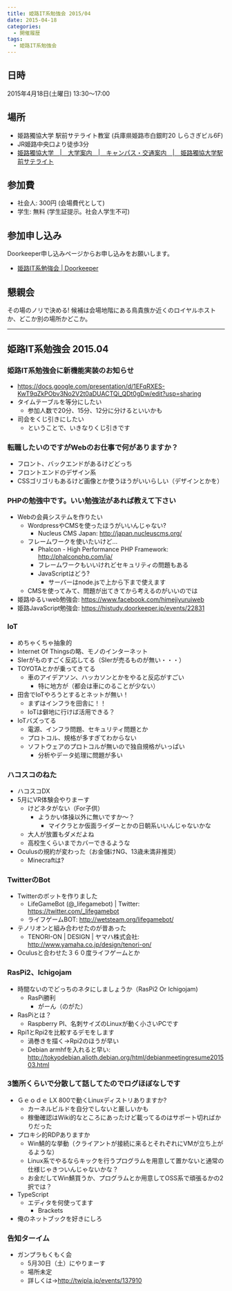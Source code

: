 ```yaml
---
title: 姫路IT系勉強会 2015/04
date: 2015-04-18
categories:
  - 開催履歴
tags:
  - 姫路IT系勉強会
---
```


## 日時

2015年4月18日(土曜日) 13:30～17:00

## 場所

- 姫路獨協大学 駅前サテライト教室 (兵庫県姫路市白銀町20 しらさぎビル6F)
- JR姫路中央口より徒歩3分
- [姫路獨協大学　|　大学案内　|　キャンパス・交通案内　|　姫路獨協大学駅前サテライト](http://www.himeji-du.ac.jp/access/satellite/)

## 参加費

- 社会人: 300円 (会場費代として)
- 学生: 無料 (学生証提示。社会人学生不可)

## 参加申し込み

Doorkeeper申し込みページからお申し込みをお願いします。

- [姫路IT系勉強会 | Doorkeeper](https://histudy.doorkeeper.jp/)

## 懇親会

その場のノリで決める!
候補は会場地階にある鳥貴族か近くのロイヤルホストか、どこか別の場所かどこか。

------------------------------------------------------------------------

## 姫路IT系勉強会 2015.04

### 姫路IT系勉強会に新機能実装のお知らせ

- <https://docs.google.com/presentation/d/1EFqRXES-KwT9qZkPObv3No2V2t0aDUACTQi_QDt0gDw/edit?usp=sharing>
- タイムテーブルを等分にしたい
  - 参加人数で20分、15分、12分に分けるといいかも
- 司会をくじ引きにしたい
  - ということで、いきなりくじ引きです

### 転職したいのですがWebのお仕事で何がありますか？

- フロント、バックエンドがあるけどどっち
- フロントエンドのデザイン系
- CSSゴリゴリもあるけど画像とか使うほうがいいらしい（デザインとかを）

### PHPの勉強中です。いい勉強法があれば教えて下さい

- Webの会員システムを作りたい
  - WordpressやCMSを使ったほうがいいんじゃない?
    - Nucleus CMS Japan: <http://japan.nucleuscms.org/>
  - フレームワークを使いたいけど…
    - Phalcon - High Performance PHP Framework: <http://phalconphp.com/ja/>
    - フレームワークもいいけれどセキュリティの問題もある
    - JavaScriptはどう?
      - サーバーはnode.jsで上から下まで使えます
  - CMSを使ってみて、問題が出てきてから考えるのがいいのでは
- 姫路ゆるいweb勉強会: <https://www.facebook.com/himejiyuruiweb>
- 姫路JavaScript勉強会: <https://histudy.doorkeeper.jp/events/22831>

### IoT

- めちゃくちゃ抽象的
- Internet Of Thingsの略、モノのインターネット
- SIerがものすごく反応してる（SIerが売るものが無い・・・）
- TOYOTAとかが乗ってきてる
  - 車のアイデアソン、ハッカソンとかをやると反応がすごい
    - 特に地方が（都会は車にのることが少ない）
- 田舎でIoTやろうとするとネットが無い！
  - まずはインフラを田舎に！！
  - IoTは僻地に行けば活用できる？
- IoTバズってる
  - 電源、インフラ問題、セキュリティ問題とか
  - プロトコル、規格が多すぎてわからない
  - ソフトウェアのプロトコルが無いので独自規格がいっぱい
    - 分析やデータ処理に問題が多い

### ハコスコのねた

- ハコスコDX
- 5月にVR体験会やりまーす
  - けどネタがない（For子供）
    - ようかい体操以外に無いですか～？
      - マイクラとか仮面ライダーとかの日朝系いいんじゃないかな
  - 大人が放置もダメだよね
  - 高校生くらいまでカバーできるような
- Oculusの規約が変わった（お金儲けNG、13歳未満非推奨）
  - Minecraftは?

### TwitterのBot

- Twitterのボットを作りました
  - LifeGameBot (@\_lifegamebot) | Twitter: <https://twitter.com/_lifegamebot>
  - ライフゲームBOT: <http://wetsteam.org/lifegamebot/>
- テノリオンと組み合わせたのが昔あった
  - TENORI-ON | DESIGN | ヤマハ株式会社: <http://www.yamaha.co.jp/design/tenori-on/>
- Oculusと合わせた３６０度ライフゲームとか

### RasPi2、Ichigojam

- 時間ないのでどっちのネタにしましょうか（RasPi2 Or Ichigojam)
  - RasPi勝利
    - がーん（のがた）
- RasPiとは？
  - Raspberry PI、名刺サイズのLinuxが動く小さいPCです
- Rpi1とRpi2を比較するデモをします
  - 渦巻きを描く→Rpi2のほうが早い
  - Debian armhfを入れると早い: <http://tokyodebian.alioth.debian.org/html/debianmeetingresume201503.html>

### 3箇所くらいで分散して話してたのでログほぼなしです

- Ｇｅｏｄｅ LX 800で動くLinuxディストリありますか?
  - カーネルビルドを自分でしないと厳しいかも
  - 稼働確認はWiki的なところにあったけど載ってるのはサポート切ればかりだった
- プロキシ的RDPありますか
  - Win鯖的な挙動（クライアントが接続に来るとそれぞれにVMが立ち上がるような）
  - Linux系でやるならキックを行うプログラムを用意して置かないと通常の仕様じゃきついんじゃないかな？
  - お金だしてWin鯖買うか、プログラムとか用意してOSS系で頑張るかの2択では？
- TypeScript
  - エディタを何使ってます
    - Brackets
- 俺のネットブックを好きにしろ

### 告知ターイム

- ガンプラもくもく会
  - 5月30日（土）にやりまーす
  - 場所未定
  - 詳しくは-&gt;<http://twipla.jp/events/137910>
